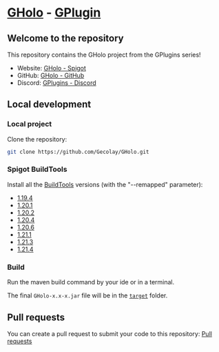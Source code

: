 # [GHolo](https://github.com/Gecolay/GHolo) - [GPlugin](https://discord.gg/Cy2P4AU)

## Welcome to the repository

This repository contains the GHolo project from the GPlugins series!

- Website: [GHolo - Spigot](https://www.spigotmc.org/resources/GHolo.121144)
- GitHub: [GHolo - GitHub](https://github.com/Gecolay/GHolo)
- Discord: [GPlugins - Discord](https://discord.gg/Cy2P4AU)

## Local development

### Local project

Clone the repository:
```bash
git clone https://github.com/Gecolay/GHolo.git
```

### Spigot BuildTools

Install all the [BuildTools](https://www.spigotmc.org/wiki/buildtools/) versions (with the "--remapped" parameter):

- [1.19.4](https://www.spigotmc.org/wiki/buildtools/#1-19-4)
- [1.20.1](https://www.spigotmc.org/wiki/buildtools/#1-20-1)
- [1.20.2](https://www.spigotmc.org/wiki/buildtools/#1-20-2)
- [1.20.4](https://www.spigotmc.org/wiki/buildtools/#1-20-4)
- [1.20.6](https://www.spigotmc.org/wiki/buildtools/#1-20-6)
- [1.21.1](https://www.spigotmc.org/wiki/buildtools/#1-21-1)
- [1.21.3](https://www.spigotmc.org/wiki/buildtools/#1-21-3)
- [1.21.4](https://www.spigotmc.org/wiki/buildtools/#1-21-4)

### Build

Run the maven build command by your ide or in a terminal.

The final `GHolo-x.x-x.jar` file will be in the [`target`](./target) folder.

## Pull requests

You can create a pull request to submit your code to this repository: [Pull requests](https://github.com/Gecolay/GHolo/pulls)
